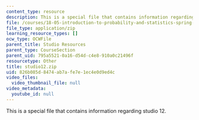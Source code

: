 ```yaml
---
content_type: resource
description: This is a special file that contains information regarding studio 12.
file: /courses/18-05-introduction-to-probability-and-statistics-spring-2014/826b085d8474ab7afe7e1ec4e0d9ed4c_studio12.zip
file_type: application/zip
learning_resource_types: []
ocw_type: OCWFile
parent_title: Studio Resources
parent_type: CourseSection
parent_uid: 795a5521-0a16-d54d-c4e8-910a0c21496f
resourcetype: Other
title: studio12.zip
uid: 826b085d-8474-ab7a-fe7e-1ec4e0d9ed4c
video_files:
  video_thumbnail_file: null
video_metadata:
  youtube_id: null
---
```

This is a special file that contains information regarding studio 12.

